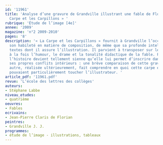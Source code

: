 ```yaml
---
id: '11961'
title: 'Analyse d’une gravure de Grandville illustrant une fable de Florian : « La
  Carpe et les Carpillons » '
rubrique: 'Étude de l’image [4e]'
annee: '2009'
magazine: 'n°2 2009-2010'
pages: '8'
description: '« La Carpe et les Carpillons » fournit à Grandville l’occasion de prouver
  son habileté en matière de composition, de même que sa profonde intelligence des
  textes dont il assure l’illustration. Il parvient à transposer sur le plan graphique
  à la fois l’humour, le drame et la tonalité didactique de la fable. Plus troublant,
  l’histoire devient tellement sienne qu’elle lui permet d’inscrire dans l’illustration
  ses propres conflits intérieurs : une brève comparaison de cette gravure avec une
  autre, réalisée ultérieurement, fait comprendre en quoi cette carpe et ses carpillons
  pouvaient particulièrement toucher l’illustrateur. '
article_pdf: '11961.pdf'
revue: 'L’école des lettres des collèges'
auteurs:
- Stéphane Labbe
niveau_etudes:
- quatrième
oeuvres:
- Fables
ecrivains:
- Jean-Pierre Claris de Florian
peintres:
- Grandville J. J.
programmes:
- étude de l’image - illustrations, tableaux
---
```

